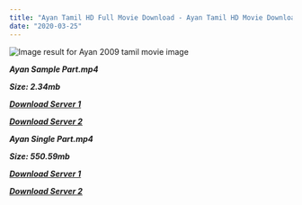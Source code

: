 ```yaml
---
title: "Ayan Tamil HD Full Movie Download - Ayan Tamil HD Movie Download"
date: "2020-03-25"
---
```


![Image result for Ayan  2009 tamil movie image](https://i.pinimg.com/736x/08/cb/d8/08cbd8460783ab94f5cd56d2fbfe97be.jpg)

**_Ayan Sample Part.mp4_**

**_Size: 2.34mb_**

**_[Download Server 1](http://b8.wetransfer.vip/files/{8713b6b5f6e59cdcf244c33a3a7a492372c7347c9d869ddefa7d70dd3612d3d9}20Actor{8713b6b5f6e59cdcf244c33a3a7a492372c7347c9d869ddefa7d70dd3612d3d9}20Hits{8713b6b5f6e59cdcf244c33a3a7a492372c7347c9d869ddefa7d70dd3612d3d9}20Collection/Surya{8713b6b5f6e59cdcf244c33a3a7a492372c7347c9d869ddefa7d70dd3612d3d9}20Movies{8713b6b5f6e59cdcf244c33a3a7a492372c7347c9d869ddefa7d70dd3612d3d9}20Collection/Ayan{8713b6b5f6e59cdcf244c33a3a7a492372c7347c9d869ddefa7d70dd3612d3d9}20(2009)/Ayan{8713b6b5f6e59cdcf244c33a3a7a492372c7347c9d869ddefa7d70dd3612d3d9}20Mp4{8713b6b5f6e59cdcf244c33a3a7a492372c7347c9d869ddefa7d70dd3612d3d9}20HD/Ayan{8713b6b5f6e59cdcf244c33a3a7a492372c7347c9d869ddefa7d70dd3612d3d9}20HD{8713b6b5f6e59cdcf244c33a3a7a492372c7347c9d869ddefa7d70dd3612d3d9}20Sample.mp4)_**

**_[Download Server 2](http://b8.wetransfer.vip/files/{8713b6b5f6e59cdcf244c33a3a7a492372c7347c9d869ddefa7d70dd3612d3d9}20Actor{8713b6b5f6e59cdcf244c33a3a7a492372c7347c9d869ddefa7d70dd3612d3d9}20Hits{8713b6b5f6e59cdcf244c33a3a7a492372c7347c9d869ddefa7d70dd3612d3d9}20Collection/Surya{8713b6b5f6e59cdcf244c33a3a7a492372c7347c9d869ddefa7d70dd3612d3d9}20Movies{8713b6b5f6e59cdcf244c33a3a7a492372c7347c9d869ddefa7d70dd3612d3d9}20Collection/Ayan{8713b6b5f6e59cdcf244c33a3a7a492372c7347c9d869ddefa7d70dd3612d3d9}20(2009)/Ayan{8713b6b5f6e59cdcf244c33a3a7a492372c7347c9d869ddefa7d70dd3612d3d9}20Mp4{8713b6b5f6e59cdcf244c33a3a7a492372c7347c9d869ddefa7d70dd3612d3d9}20HD/Ayan{8713b6b5f6e59cdcf244c33a3a7a492372c7347c9d869ddefa7d70dd3612d3d9}20HD{8713b6b5f6e59cdcf244c33a3a7a492372c7347c9d869ddefa7d70dd3612d3d9}20Sample.mp4)_**

**_Ayan Single Part.mp4_**

**_Size: 550.59mb_**

**_[Download Server 1](http://b8.wetransfer.vip/files/{8713b6b5f6e59cdcf244c33a3a7a492372c7347c9d869ddefa7d70dd3612d3d9}20Actor{8713b6b5f6e59cdcf244c33a3a7a492372c7347c9d869ddefa7d70dd3612d3d9}20Hits{8713b6b5f6e59cdcf244c33a3a7a492372c7347c9d869ddefa7d70dd3612d3d9}20Collection/Surya{8713b6b5f6e59cdcf244c33a3a7a492372c7347c9d869ddefa7d70dd3612d3d9}20Movies{8713b6b5f6e59cdcf244c33a3a7a492372c7347c9d869ddefa7d70dd3612d3d9}20Collection/Ayan{8713b6b5f6e59cdcf244c33a3a7a492372c7347c9d869ddefa7d70dd3612d3d9}20(2009)/Ayan{8713b6b5f6e59cdcf244c33a3a7a492372c7347c9d869ddefa7d70dd3612d3d9}20Mp4{8713b6b5f6e59cdcf244c33a3a7a492372c7347c9d869ddefa7d70dd3612d3d9}20HD/Ayan{8713b6b5f6e59cdcf244c33a3a7a492372c7347c9d869ddefa7d70dd3612d3d9}20HD.mp4)_**

**_[Download Server 2](http://b8.wetransfer.vip/files/{8713b6b5f6e59cdcf244c33a3a7a492372c7347c9d869ddefa7d70dd3612d3d9}20Actor{8713b6b5f6e59cdcf244c33a3a7a492372c7347c9d869ddefa7d70dd3612d3d9}20Hits{8713b6b5f6e59cdcf244c33a3a7a492372c7347c9d869ddefa7d70dd3612d3d9}20Collection/Surya{8713b6b5f6e59cdcf244c33a3a7a492372c7347c9d869ddefa7d70dd3612d3d9}20Movies{8713b6b5f6e59cdcf244c33a3a7a492372c7347c9d869ddefa7d70dd3612d3d9}20Collection/Ayan{8713b6b5f6e59cdcf244c33a3a7a492372c7347c9d869ddefa7d70dd3612d3d9}20(2009)/Ayan{8713b6b5f6e59cdcf244c33a3a7a492372c7347c9d869ddefa7d70dd3612d3d9}20Mp4{8713b6b5f6e59cdcf244c33a3a7a492372c7347c9d869ddefa7d70dd3612d3d9}20HD/Ayan{8713b6b5f6e59cdcf244c33a3a7a492372c7347c9d869ddefa7d70dd3612d3d9}20HD.mp4)_**
